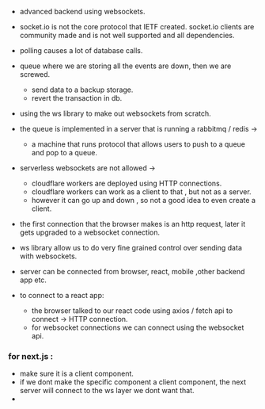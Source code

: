 - advanced backend using websockets.





- socket.io is not the core protocol that IETF created. socket.io clients are community made and is not well supported and all dependencies.
- polling causes a lot of database calls.
- queue where we are storing all the events are down, then we are screwed.
	- send data to a backup storage.
	- revert the transaction in db.
- using the ws library to make out websockets from scratch.
- the queue is implemented in a server that is running a rabbitmq / redis ->
	- a machine that runs protocol that allows users to push to a queue and pop to a queue.
- serverless websockets are not allowed ->
	- cloudflare workers are deployed using HTTP connections.
	- cloudflare workers can work as a client to that , but not as a server.
	- however it can go up and down , so not a good idea to even create a client.

- the first connection that the browser makes is an http request, later it gets upgraded to a websocket connection.
- ws library allow us to do very fine grained control over sending data with websockets.
- server can be connected from browser, react, mobile ,other backend app etc.
- to connect to a react app:
	- the browser talked to our react code using axios / fetch api to connect -> HTTP connection.
	- for websocket connections we can connect using the websocket api.

### for next.js :
- make sure it is a client component.
- if we dont make the specific component a client component, the next server will connect to the ws layer we dont want that.
- 
